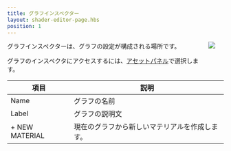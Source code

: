 ```yaml
---
title: グラフインスペクター
layout: shader-editor-page.hbs
position: 1
---
```


<img loading="lazy" src="/images/shader-editor/inspector-pane-graph.png" style="float: right; padding: 20px; padding-top: 0px;">

グラフインスペクターは、グラフの設定が構成される場所です。

グラフのインスペクタにアクセスするには、[アセットパネル][1]で選択します。

| 項目 | 説明 |
|---|---|
| Name | グラフの名前
| Label | グラフの説明文 |
|\+ NEW MATERIAL | 現在のグラフから新しいマテリアルを作成します。 |

[1]: /shader-editor/window-layout/assets-pane
